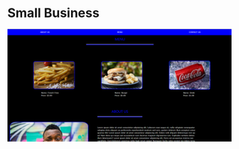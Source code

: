 # Small Business

<a href="https://dstorr.github.io/minibusiness.github.io/">
  <img src="minibusiness.png">
</a>

